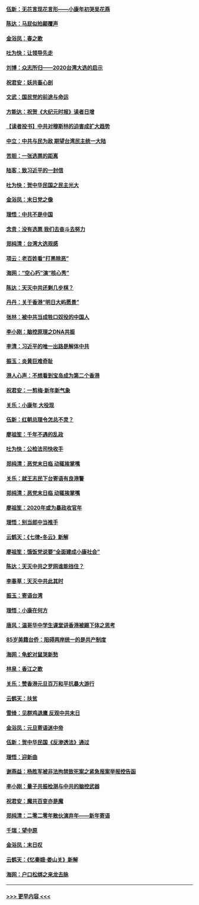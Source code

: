 #### [伍新：无花言现花言形——小康年初哭吴花燕](../pages/nsc993/n11800044.md?t=01172131) 
#### [陈达：马屁似拍颠覆声](../pages/nsc993/n11800010.md?t=01172131) 
#### [金浴凤：春之歌](../pages/nsc993/n11797687.md?t=01172131) 
#### [吐为快：让领导先走](../pages/nsc993/n11797512.md?t=01172131) 
#### [刘博：众志所归——2020台湾大选的启示](../pages/nsc993/n11796878.md?t=01172131) 
#### [祝君安：妖共畜心剖](../pages/nsc993/n11794273.md?t=01172131) 
#### [文武：国民党的前途与命运](../pages/nsc993/n11794198.md?t=01172131) 
#### [方能达：祝贺《大纪元时报》读者日增](../pages/nsc993/n11793807.md?t=01172131) 
#### [【读者投书】中共对穆斯林的迫害成扩大趋势](../pages/nsc993/n11791371.md?t=01172131) 
#### [中立：中共与民为敌 期望台湾民主统一大陆](../pages/nsc993/n11790392.md?t=01172131) 
#### [苦胆：一张选票的距离](../pages/nsc993/n11788914.md?t=01172131) 
#### [陆客：致习近平的一封信](../pages/nsc993/n11788867.md?t=01172131) 
#### [吐为快：贺中华民国之民主光大](../pages/nsc993/n11788618.md?t=01172131) 
#### [金浴凤：末日党之像](../pages/nsc993/n11787475.md?t=01172131) 
#### [理悟：中共不是中国](../pages/nsc993/n11787463.md?t=01172131) 
#### [念贲：没有选票  我们去奋斗去努力](../pages/nsc993/n11787398.md?t=01172131) 
#### [郑纯清：台湾大选观感](../pages/nsc993/n11786210.md?t=01172131) 
#### [项云：老百姓看“打黑除恶”](../pages/nsc993/n11785398.md?t=01172131) 
#### [海网：“空心朽”演“核心秀”](../pages/nsc993/n11783874.md?t=01172131) 
#### [陈达：天灭中共还剩几步棋？](../pages/nsc993/n11783719.md?t=01172131) 
#### [丹丹：关于香港“明日大屿愿景”](../pages/nsc993/n11783273.md?t=01172131) 
#### [张林：被中共当成牲口奴役的中国人](../pages/nsc993/n11782397.md?t=01172131) 
#### [李小刚：脑控原理之DNA共振](../pages/nsc993/n11780962.md?t=01172131) 
#### [李清：习近平的唯一出路是解体中共](../pages/nsc993/n11780866.md?t=01172131) 
#### [振玉：炎黄巨难奇耻](../pages/nsc993/n11779632.md?t=01172131) 
#### [港人心声：不想看到宝岛成为第二个香港](../pages/nsc993/n11778817.md?t=01172131) 
#### [祝君安：一剪梅‧新年新气象](../pages/nsc993/n11776340.md?t=01172131) 
#### [关乐：小康年 大役现](../pages/nsc993/n11774213.md?t=01172131) 
#### [伍新：红朝总理令怎总不灵？](../pages/nsc993/n11770813.md?t=01172131) 
#### [廖祖笙：千年不遇的乱政](../pages/nsc993/n11770373.md?t=01172131) 
#### [吐为快：公检法司快收手](../pages/nsc993/n11770359.md?t=01172131) 
#### [郑纯清：恶党末日临 动辄挨掌嘴](../pages/nsc993/n11769912.md?t=01172131) 
#### [关乐：就王志民下台寄语有良港警](../pages/nsc993/n11769903.md?t=01172131) 
#### [郑纯清：恶党末日临 动辄挨掌嘴](../pages/nsc993/n11769356.md?t=01172131) 
#### [廖祖笙：2020年或为暴政收官年](../pages/nsc993/n11768216.md?t=01172131) 
#### [理悟：别当郎中当推手](../pages/nsc993/n11768243.md?t=01172131) 
#### [云鹤天：《七律▪冬云》新解](../pages/nsc993/n11768204.md?t=01172131) 
#### [廖祖笙：饿饭党说要“全面建成小康社会”](../pages/nsc993/n11767482.md?t=01172131) 
#### [陈达：天灭中共之罗网谁能挡住？](../pages/nsc993/n11767465.md?t=01172131) 
#### [李春草：天灭中共此其时](../pages/nsc993/n11767452.md?t=01172131) 
#### [振玉：寄语台湾](../pages/nsc993/n11767432.md?t=01172131) 
#### [理悟：小康在何方](../pages/nsc993/n11767394.md?t=01172131) 
#### [唐风：温哥华中学生课堂讲香港被踢下体之思考](../pages/nsc993/n11766848.md?t=01172131) 
#### [85岁美籍台侨：阻碍两岸统一的是共产制度](../pages/nsc993/n11765043.md?t=01172131) 
#### [海网：龟蛇对鼠哭新愁](../pages/nsc993/n11764895.md?t=01172131) 
#### [林泉：香江之歌](../pages/nsc993/n11764415.md?t=01172131) 
#### [关乐：赞香港元旦百万和平抗暴大游行](../pages/nsc993/n11764382.md?t=01172131) 
#### [云鹤天：扶贫](../pages/nsc993/n11764245.md?t=01172131) 
#### [雪绮：见群鸡退鹰  反观中共末日](../pages/nsc993/n11762112.md?t=01172131) 
#### [金浴凤：元旦寄语迷中帝](../pages/nsc993/n11761788.md?t=01172131) 
#### [伍新：贺中华民国《反渗透法》通过](../pages/nsc993/n11761994.md?t=01172131) 
#### [理悟：迎新曲](../pages/nsc993/n11761152.md?t=01172131) 
#### [谢燕益：杨胜军被非法拘禁致死案之紧急报案举报控告函](../pages/nsc993/n11756134.md?t=01172131) 
#### [李小刚：量子共振检测与中共的脑控武器](../pages/nsc993/n11754518.md?t=01172131) 
#### [祝君安：魔共百变亦是魔](../pages/nsc993/n11754469.md?t=01172131) 
#### [郑纯清：二零二零年散伙演弃年——新年寄语](../pages/nsc993/n11754195.md?t=01172131) 
#### [千瑞：望中原](../pages/nsc993/n11754159.md?t=01172131) 
#### [金浴凤：末日叹](../pages/nsc993/n11752359.md?t=01172131) 
#### [云鹤天：《忆秦娥‧娄山关》新解](../pages/nsc993/n11752348.md?t=01172131) 
#### [海网：户口松绑之来龙去脉](../pages/nsc993/n11752328.md?t=01172131) 

----
#### [ >>> 更早内容 <<< ](../indexes/nsc993-earlier.md)
